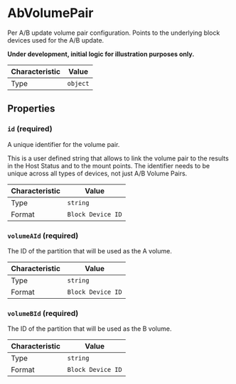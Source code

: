 <!-- THIS FILE IS AUTOMATICALLY GENERATED BY DOCBUILDER, DO NOT EDIT MANUALLY! -->

# AbVolumePair

Per A/B update volume pair configuration. Points to the underlying block devices used for the A/B update.

**Under development, initial logic for illustration purposes only.**

| Characteristic | Value    |
| -------------- | -------- |
| Type           | `object` |

## Properties

### `id` **<span>(required)</span>**

A unique identifier for the volume pair.

This is a user defined string that allows to link the volume pair to the results in the Host Status and to the mount points. The identifier needs to be unique across all types of devices, not just A/B Volume Pairs.

| Characteristic | Value             |
| -------------- | ----------------- |
| Type           | `string`          |
| Format         | `Block Device ID` |

### `volumeAId` **<span>(required)</span>**

The ID of the partition that will be used as the A volume.

| Characteristic | Value             |
| -------------- | ----------------- |
| Type           | `string`          |
| Format         | `Block Device ID` |

### `volumeBId` **<span>(required)</span>**

The ID of the partition that will be used as the B volume.

| Characteristic | Value             |
| -------------- | ----------------- |
| Type           | `string`          |
| Format         | `Block Device ID` |

